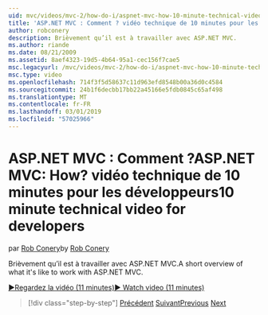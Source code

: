 ```yaml
---
uid: mvc/videos/mvc-2/how-do-i/aspnet-mvc-how-10-minute-technical-video-for-developers
title: 'ASP.NET MVC : Comment ? vidéo technique de 10 minutes pour les développeurs | Microsoft Docs'
author: robconery
description: Brièvement qu’il est à travailler avec ASP.NET MVC.
ms.author: riande
ms.date: 08/21/2009
ms.assetid: 8aef4323-19d5-4b64-95a1-cec156f7cae5
msc.legacyurl: /mvc/videos/mvc-2/how-do-i/aspnet-mvc-how-10-minute-technical-video-for-developers
msc.type: video
ms.openlocfilehash: 714f3f5d58637c11d963efd8548b00a36d0c4584
ms.sourcegitcommit: 24b1f6decbb17bb22a45166e5fdb0845c65af498
ms.translationtype: MT
ms.contentlocale: fr-FR
ms.lasthandoff: 03/01/2019
ms.locfileid: "57025966"
---
```

<a name="aspnet-mvc-how-10-minute-technical-video-for-developers"></a><span data-ttu-id="3ef3f-104">ASP.NET MVC : Comment ?</span><span class="sxs-lookup"><span data-stu-id="3ef3f-104">ASP.NET MVC: How?</span></span> <span data-ttu-id="3ef3f-105">vidéo technique de 10 minutes pour les développeurs</span><span class="sxs-lookup"><span data-stu-id="3ef3f-105">10 minute technical video for developers</span></span>
====================
<span data-ttu-id="3ef3f-106">par [Rob Conery](https://github.com/robconery)</span><span class="sxs-lookup"><span data-stu-id="3ef3f-106">by [Rob Conery](https://github.com/robconery)</span></span>

<span data-ttu-id="3ef3f-107">Brièvement qu’il est à travailler avec ASP.NET MVC.</span><span class="sxs-lookup"><span data-stu-id="3ef3f-107">A short overview of what it's like to work with ASP.NET MVC.</span></span>

[<span data-ttu-id="3ef3f-108">&#9654;Regardez la vidéo (11 minutes)</span><span class="sxs-lookup"><span data-stu-id="3ef3f-108">&#9654; Watch video (11 minutes)</span></span>](https://channel9.msdn.com/Blogs/ASP-NET-Site-Videos/aspnet-mvc-how-10-minute-technical-video-for-developers)

> [!div class="step-by-step"]
> <span data-ttu-id="3ef3f-109">[Précédent](why-aspnet-mvc-3-minute-overview-video-for-decision-makers.md)
> [Suivant](how-do-i-return-json-formatted-data-for-an-ajax-call-in-an-aspnet-mvc-web-application.md)</span><span class="sxs-lookup"><span data-stu-id="3ef3f-109">[Previous](why-aspnet-mvc-3-minute-overview-video-for-decision-makers.md)
[Next](how-do-i-return-json-formatted-data-for-an-ajax-call-in-an-aspnet-mvc-web-application.md)</span></span>
